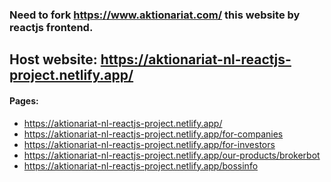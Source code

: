 ### Need to fork https://www.aktionariat.com/ this website by reactjs frontend.

<h2>
    Host website: <a
        href="https://aktionariat-nl-reactjs-project.netlify.app/">https://aktionariat-nl-reactjs-project.netlify.app/</a>
</h2>

<h4>
    Pages:
</h4>
<ul>
    <li>
        <a
            href="https://aktionariat-nl-reactjs-project.netlify.app/">https://aktionariat-nl-reactjs-project.netlify.app/</a>
    </li>
    <li>
        <a
            href="https://aktionariat-nl-reactjs-project.netlify.app/for-companies">https://aktionariat-nl-reactjs-project.netlify.app/for-companies</a>
    </li>
    <li>
        <a
            href="https://aktionariat-nl-reactjs-project.netlify.app/for-investors">https://aktionariat-nl-reactjs-project.netlify.app/for-investors</a>
    </li>
    <li>
        <a
            href="https://aktionariat-nl-reactjs-project.netlify.app/our-products/brokerbot">https://aktionariat-nl-reactjs-project.netlify.app/our-products/brokerbot</a>
    </li>
    <li>
        <a
            href="https://aktionariat-nl-reactjs-project.netlify.app/bossinfo">https://aktionariat-nl-reactjs-project.netlify.app/bossinfo</a>
    </li>
</ul>